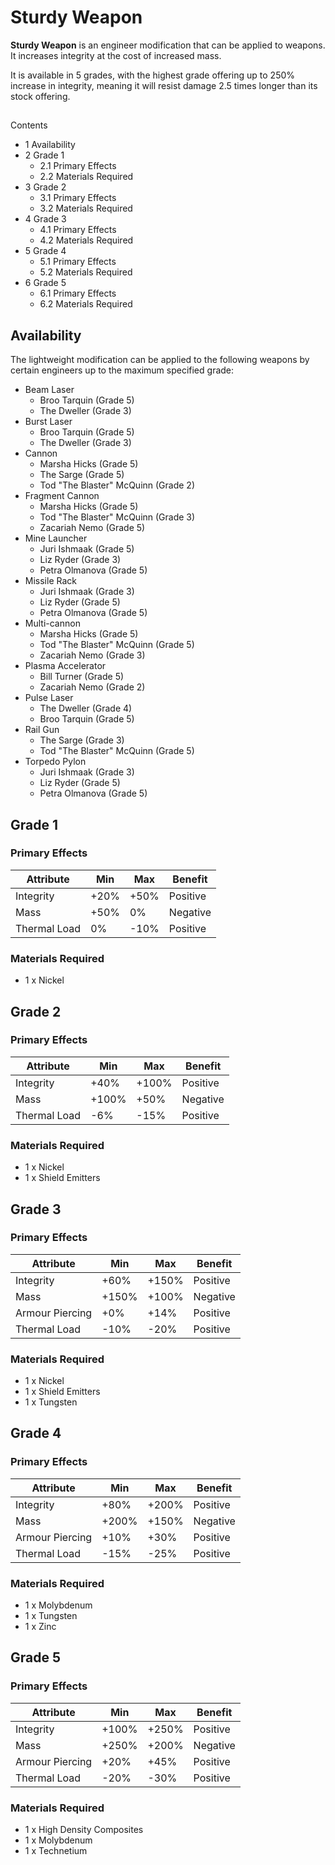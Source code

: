 # Sturdy Weapon
**Sturdy Weapon** is an engineer modification that can be applied to weapons. It increases integrity at the cost of increased mass.

It is available in 5 grades, with the highest grade offering up to 250% increase in integrity, meaning it will resist damage 2.5 times longer than its stock offering.

## 

Contents

- 1 Availability
- 2 Grade 1
    - 2.1 Primary Effects
    - 2.2 Materials Required
- 3 Grade 2
    - 3.1 Primary Effects
    - 3.2 Materials Required
- 4 Grade 3
    - 4.1 Primary Effects
    - 4.2 Materials Required
- 5 Grade 4
    - 5.1 Primary Effects
    - 5.2 Materials Required
- 6 Grade 5
    - 6.1 Primary Effects
    - 6.2 Materials Required

## Availability

The lightweight modification can be applied to the following weapons by certain engineers up to the maximum specified grade:

- Beam Laser
    - Broo Tarquin (Grade 5)
    - The Dweller (Grade 3)
- Burst Laser
    - Broo Tarquin (Grade 5)
    - The Dweller (Grade 3)
- Cannon
    - Marsha Hicks (Grade 5)
    - The Sarge (Grade 5)
    - Tod "The Blaster" McQuinn (Grade 2)
- Fragment Cannon
    - Marsha Hicks (Grade 5)
    - Tod "The Blaster" McQuinn (Grade 3)
    - Zacariah Nemo (Grade 5)
- Mine Launcher
    - Juri Ishmaak (Grade 5)
    - Liz Ryder (Grade 3)
    - Petra Olmanova (Grade 5)
- Missile Rack
    - Juri Ishmaak (Grade 3)
    - Liz Ryder (Grade 5)
    - Petra Olmanova (Grade 5)
- Multi-cannon
    - Marsha Hicks (Grade 5)
    - Tod "The Blaster" McQuinn (Grade 5)
    - Zacariah Nemo (Grade 3)
- Plasma Accelerator
    - Bill Turner (Grade 5)
    - Zacariah Nemo (Grade 2)
- Pulse Laser
    - The Dweller (Grade 4)
    - Broo Tarquin (Grade 5)
- Rail Gun
    - The Sarge (Grade 3)
    - Tod "The Blaster" McQuinn (Grade 5)
- Torpedo Pylon
    - Juri Ishmaak (Grade 3)
    - Liz Ryder (Grade 5)
    - Petra Olmanova (Grade 5)

## Grade 1

### Primary Effects

| Attribute | Min | Max | Benefit |
| --- | --- | --- | --- |
| Integrity | +20% | +50% | Positive |
| Mass | +50% | 0% | Negative |
| Thermal Load | 0% | -10% | Positive |

### Materials Required

- 1 x Nickel

## Grade 2

### Primary Effects

| Attribute | Min | Max | Benefit |
| --- | --- | --- | --- |
| Integrity | +40% | +100% | Positive |
| Mass | +100% | +50% | Negative |
| Thermal Load | -6% | -15% | Positive |

### Materials Required

- 1 x Nickel
- 1 x Shield Emitters

## Grade 3

### Primary Effects

| Attribute | Min | Max | Benefit |
| --- | --- | --- | --- |
| Integrity | +60% | +150% | Positive |
| Mass | +150% | +100% | Negative |
| Armour Piercing | +0% | +14% | Positive |
| Thermal Load | -10% | -20% | Positive |

### Materials Required

- 1 x Nickel
- 1 x Shield Emitters
- 1 x Tungsten

## Grade 4

### Primary Effects

| Attribute | Min | Max | Benefit |
| --- | --- | --- | --- |
| Integrity | +80% | +200% | Positive |
| Mass | +200% | +150% | Negative |
| Armour Piercing | +10% | +30% | Positive |
| Thermal Load | -15% | -25% | Positive |

### Materials Required

- 1 x Molybdenum
- 1 x Tungsten
- 1 x Zinc

## Grade 5

### Primary Effects

| Attribute | Min | Max | Benefit |
| --- | --- | --- | --- |
| Integrity | +100% | +250% | Positive |
| Mass | +250% | +200% | Negative |
| Armour Piercing | +20% | +45% | Positive |
| Thermal Load | -20% | -30% | Positive |

### Materials Required

- 1 x High Density Composites
- 1 x Molybdenum
- 1 x Technetium